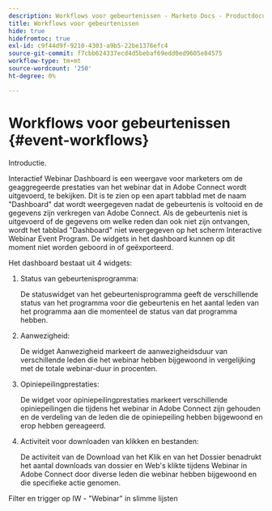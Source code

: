 ```yaml
---
description: Workflows voor gebeurtenissen - Marketo Docs - Productdocumentatie
title: Workflows voor gebeurtenissen
hide: true
hidefromtoc: true
exl-id: c9f44d9f-9210-4303-a9b5-22be1376efc4
source-git-commit: f7cbb624337ecd4d5bebaf69edd0ed9605e84575
workflow-type: tm+mt
source-wordcount: '250'
ht-degree: 0%

---
```


# Workflows voor gebeurtenissen {#event-workflows}

Introductie.

Interactief Webinar Dashboard is een weergave voor marketers om de geaggregeerde prestaties van het webinar dat in Adobe Connect wordt uitgevoerd, te bekijken. Dit is te zien op een apart tabblad met de naam &quot;Dashboard&quot; dat wordt weergegeven nadat de gebeurtenis is voltooid en de gegevens zijn verkregen van Adobe Connect. Als de gebeurtenis niet is uitgevoerd of de gegevens om welke reden dan ook niet zijn ontvangen, wordt het tabblad &quot;Dashboard&quot; niet weergegeven op het scherm Interactive Webinar Event Program. De widgets in het dashboard kunnen op dit moment niet worden geboord in of geëxporteerd.

Het dashboard bestaat uit 4 widgets:

1. Status van gebeurtenisprogramma:

   De statuswidget van het gebeurtenisprogramma geeft de verschillende status van het programma voor die gebeurtenis en het aantal leden van het programma aan die momenteel de status van dat programma hebben.

1. Aanwezigheid:

   De widget Aanwezigheid markeert de aanwezigheidsduur van verschillende leden die het webinar hebben bijgewoond in vergelijking met de totale webinar-duur in procenten.

1. Opiniepeilingprestaties:

   De widget voor opiniepeilingprestaties markeert verschillende opiniepeilingen die tijdens het webinar in Adobe Connect zijn gehouden en de verdeling van de leden die de opiniepeiling hebben bijgewoond en erop hebben gereageerd.

1. Activiteit voor downloaden van klikken en bestanden:

   De activiteit van de Download van het Klik en van het Dossier benadrukt het aantal downloads van dossier en Web&#39;s klikte tijdens Webinar in Adobe Connect door diverse leden die webinar hebben bijgewoond en die specifieke actie genomen.

Filter en trigger op IW - &quot;Webinar&quot; in slimme lijsten
